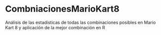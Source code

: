 # CombniacionesMarioKart8
Análisis de las estadísticas de todas las combinaciones posibles en Mario Kart 8 y aplicación de la mejor combinación en R
